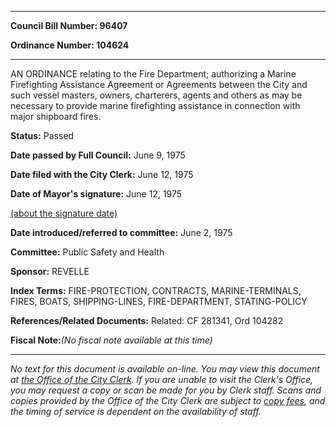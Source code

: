 

********

**Council Bill Number: 96407**
   
**Ordinance Number: 104624**
********

 AN ORDINANCE relating to the Fire Department; authorizing a Marine Firefighting Assistance Agreement or Agreements between the City and such vessel masters, owners, charterers, agents and others as may be necessary to provide marine firefighting assistance in connection with major shipboard fires.

**Status:** Passed
   
**Date passed by Full Council:** June 9, 1975
   
**Date filed with the City Clerk:** June 12, 1975
   
**Date of Mayor's signature:** June 12, 1975
   
[(about the signature date)](/~public/approvaldate.htm)
   
   
   
**Date introduced/referred to committee:** June 2, 1975
   
**Committee:** Public Safety and Health
   
**Sponsor:** REVELLE
   
   
**Index Terms:** FIRE-PROTECTION, CONTRACTS, MARINE-TERMINALS, FIRES, BOATS, SHIPPING-LINES, FIRE-DEPARTMENT, STATING-POLICY

**References/Related Documents:** Related: CF 281341, Ord 104282

**Fiscal Note:**_(No fiscal note available at this time)_
********

_No text for this document is available on-line. You may view this document at [the Office of the City Clerk](http://www.seattle.gov/leg/clerk/contactUs.htm). If you are unable to visit the Clerk's Office, you may request a copy or scan be made for you by Clerk staff. Scans and copies provided by the Office of the City Clerk are subject to [copy fees](http://clerk.seattle.gov/~public/clerkfees.htm), and the timing of service is dependent on the availability of staff._

